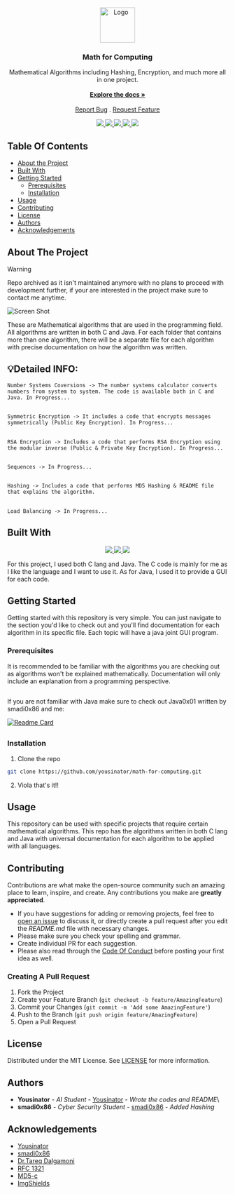 

<br/>
<p align="center">
  <a href="https://github.com/Yousinator/Math-For-Computing">
    <img src="https://github.com/ShaanCoding/ReadME-Generator/blob/main/images/logo.png" alt="Logo" width="80" height="80">
  </a>

  <h3 align="center">Math for Computing</h3>

  <p align="center">
    Mathematical Algorithms including Hashing, Encryption, and much more all in one project.
    <br/>
    <br/>
    <a href="https://github.com/Yousinator/Math-For-Computing"><strong>Explore the docs »</strong></a>
    <br/>
    <br/>
    <a href="https://github.com/Yousinator/Math-For-Computing/issues">Report Bug</a>
    .
    <a href="https://github.com/Yousinator/Math-For-Computing/issues">Request Feature</a>
  </p>
</p>
<p align="center">
  <a href="">
<img src="https://img.shields.io/github/downloads/Yousinator/Math-For-Computing/total"> <img src ="https://img.shields.io/github/contributors/Yousinator/Math-For-Computing?color=dark-green"> <img src ="https://img.shields.io/github/forks/Yousinator/Math-For-Computing?style=social"> <img src ="https://img.shields.io/github/stars/Yousinator/Math-For-Computing?style=social"> <img src ="https://img.shields.io/github/license/Yousinator/Math-For-Computing">
  </a>
</p>

## Table Of Contents

- [About the Project](#about-the-project)
- [Built With](#built-with)
- [Getting Started](#getting-started)
  - [Prerequisites](#prerequisites)
  - [Installation](#installation)
- [Usage](#usage)
- [Contributing](#contributing)
- [License](#license)
- [Authors](#authors)
- [Acknowledgements](#acknowledgements)

## About The Project
> [!Warning]
> Repo archived as it isn't maintained anymore with no plans to proceed with development further, if your are interested in the project make sure to contact me anytime.

![Screen Shot](https://d2r55xnwy6nx47.cloudfront.net/uploads/2019/04/Multiplication_1920x1080_Lede.gif)

These are Mathematical algorithms that are used in the programming field. All algorithms are written in both C and Java. For each folder that contains more than one algorithm, there will be a separate file for each algorithm with precise documentation on how the algorithm was written.

## 💡Detailed INFO:

`Number Systems Coversions -> The number systems calculator converts numbers from system to system. The code is available both in C and Java. In Progress...`

##

`Symmetric Encryption -> It includes a code that encrypts messages symmetrically (Public Key Encryption). In Progress...`

##

`RSA Encryption -> Includes a code that performs RSA Encryption using the modular inverse (Public & Private Key Encryption). In Progress...`

##

`Sequences -> In Progress...`

##

`Hashing -> Includes a code that performs MD5 Hashing & README file that explains the algorithm.`

##

`Load Balancing -> In Progress... `

##

## Built With

<p align="center">
  <a href="">
    <img src="https://img.shields.io/badge/Written%20with-VS%20Code-blue.svg">
    <img src="https://img.shields.io/badge/Written in-C-blue.svg">
    <img src="https://img.shields.io/badge/Written%20in-Java-red.svg">

  </a>
  </p>

For this project, I used both C lang and Java. The C code is mainly for me as I like the language and I want to use it. As for Java, I used it to provide a GUI for each code.

## Getting Started

Getting started with this repository is very simple. You can just navigate to the section you'd like to check out and you'll find documentation for each algorithm in its specific file. Each topic will have a java joint GUI program.

### Prerequisites

It is recommended to be familiar with the algorithms you are checking out as algorithms won't be explained mathematically. Documentation will only include an explanation from a programming perspective.

##
If you are not familiar with Java make sure to check out Java0x01 written by smadi0x86 and me:

[![Readme Card](https://github-readme-stats.vercel.app/api/pin/?username=smadi0x86&repo=Java0x01&show_owner=true&theme=dark)](https://github.com/smadi0x86/Java0x01)
## 

### Installation

1. Clone the repo

```sh
git clone https://github.com/yousinator/math-for-computing.git
```

2. Viola that's it!!

## Usage

This repository can be used with specific projects that require certain mathematical algorithms. This repo has the algorithms written in both C lang and Java with universal documentation for each algorithm to be applied with all languages.

## Contributing

Contributions are what make the open-source community such an amazing place to learn, inspire, and create. Any contributions you make are **greatly appreciated**.

- If you have suggestions for adding or removing projects, feel free to [open an issue](https://github.com/Yousinator/Math-For-Computing/issues/new) to discuss it, or directly create a pull request after you edit the _README.md_ file with necessary changes.
- Please make sure you check your spelling and grammar.
- Create individual PR for each suggestion.
- Please also read through the [Code Of Conduct](https://github.com/Yousinator/Math-For-Computing/blob/main/CODE_OF_CONDUCT.md) before posting your first idea as well.

### Creating A Pull Request

1. Fork the Project
2. Create your Feature Branch (`git checkout -b feature/AmazingFeature`)
3. Commit your Changes (`git commit -m 'Add some AmazingFeature'`)
4. Push to the Branch (`git push origin feature/AmazingFeature`)
5. Open a Pull Request

## License

Distributed under the MIT License. See [LICENSE](https://github.com/Yousinator/Math-For-Computing/blob/main/LICENSE.md) for more information.

## Authors

- **Yousinator** - _AI Student_ - [Yousinator](https://github.com/Yousinator/) - _Wrote the codes and README_\
- **smadi0x86** - _Cyber Security Student_ - [smadi0x86](https://github.com/smadi0x86) - _Added Hashing_

## Acknowledgements

- [Yousinator](https://github.com/Yousinator)
- [smadi0x86](https://github.com/smadi0x86)
- [Dr.Tareq Dalgamoni](#)
- [RFC 1321](https://datatracker.ietf.org/doc/html/rfc1321)
- [MD5-c](https://github.com/Zunawe/md5-c)
- [ImgShields](https://shields.io/)
